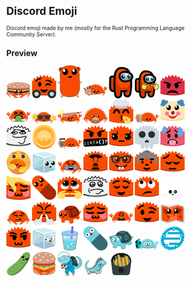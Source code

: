 # Discord Emoji

Discord emoji made by me (mostly for the Rust Programming Language Community Server).

## Preview

[![burris](./Preview/burris.png)](./Export/burris.png)
[![daFerris](./Preview/daFerris.png)](./Export/daFerris.png)
[![fepher](./Preview/fepher.png)](./Export/fepher.png)
[![ferrisAcquire](./Preview/ferrisAcquire.png)](./Export/ferrisAcquire.png)
[![ferrisAmogus](./Preview/ferrisAmogus.png)](./Export/ferrisAmogus.png)
[![ferrisAmogusPlead](./Preview/ferrisAmogusPlead.png)](./Export/ferrisAmogusPlead.png)
[![ferrisAngry](./Preview/ferrisAngry.png)](./Export/ferrisAngry.png)
[![ferrisBarf](./Preview/ferrisBarf.png)](./Export/ferrisBarf.png)
[![ferrisBased](./Preview/ferrisBased.png)](./Export/ferrisBased.png)
[![ferrisBonk](./Preview/ferrisBonk.png)](./Export/ferrisBonk.png)
[![ferrisBorgar](./Preview/ferrisBorgar.png)](./Export/ferrisBorgar.png)
[![ferrisChefKiss](./Preview/ferrisChefKiss.png)](./Export/ferrisChefKiss.png)
[![ferrisChoccyMilk](./Preview/ferrisChoccyMilk.png)](./Export/ferrisChoccyMilk.png)
[![ferrisClown](./Preview/ferrisClown.png)](./Export/ferrisClown.png)
[![ferrisClueless](./Preview/ferrisClueless.png)](./Export/ferrisClueless.png)
[![ferrisCoin](./Preview/ferrisCoin.png)](./Export/ferrisCoin.png)
[![ferrisCovfefe](./Preview/ferrisCovfefe.png)](./Export/ferrisCovfefe.png)
[![ferrisCursing](./Preview/ferrisCursing.png)](./Export/ferrisCursing.png)
[![ferrisDisapproval](./Preview/ferrisDisapproval.png)](./Export/ferrisDisapproval.png)
[![ferrisForgor](./Preview/ferrisForgor.png)](./Export/ferrisForgor.png)
[![ferrisHot](./Preview/ferrisHot.png)](./Export/ferrisHot.png)
[![ferrisHug](./Preview/ferrisHug.png)](./Export/ferrisHug.png)
[![ferrisIce](./Preview/ferrisIce.png)](./Export/ferrisIce.png)
[![ferrisJoy](./Preview/ferrisJoy.png)](./Export/ferrisJoy.png)
[![ferrisMoai](./Preview/ferrisMoai.png)](./Export/ferrisMoai.png)
[![ferrisNerd](./Preview/ferrisNerd.png)](./Export/ferrisNerd.png)
[![ferrisOld](./Preview/ferrisOld.png)](./Export/ferrisOld.png)
[![ferrisPensive](./Preview/ferrisPensive.png)](./Export/ferrisPensive.png)
[![ferrisPet](./Preview/ferrisPet.png)](./Export/ferrisPet.png)
[![ferrisPilled](./Preview/ferrisPilled.png)](./Export/ferrisPilled.png)
[![ferrisPlead](./Preview/ferrisPlead.png)](./Export/ferrisPlead.png)
[![ferrisRealization](./Preview/ferrisRealization.png)](./Export/ferrisRealization.png)
[![ferrisRelieved](./Preview/ferrisRelieved.png)](./Export/ferrisRelieved.png)
[![ferrisRollingEyes](./Preview/ferrisRollingEyes.png)](./Export/ferrisRollingEyes.png)
[![ferrisSans](./Preview/ferrisSans.png)](./Export/ferrisSans.png)
[![ferrisSmug](./Preview/ferrisSmug.png)](./Export/ferrisSmug.png)
[![ferrisTriumph](./Preview/ferrisTriumph.png)](./Export/ferrisTriumph.png)
[![ferrisTurtle](./Preview/ferrisTurtle.png)](./Export/ferrisTurtle.png)
[![ferrisUwU](./Preview/ferrisUwU.png)](./Export/ferrisUwU.png)
[![ferrisWeary](./Preview/ferrisWeary.png)](./Export/ferrisWeary.png)
[![ferrisWink](./Preview/ferrisWink.png)](./Export/ferrisWink.png)
[![ferrisWorld](./Preview/ferrisWorld.png)](./Export/ferrisWorld.png)
[![ferrisowosneaky](./Preview/ferrisowosneaky.png)](./Export/ferrisowosneaky.png)
[![gopherIce](./Preview/gopherIce.png)](./Export/gopherIce.png)
[![gopherJuice](./Preview/gopherJuice.png)](./Export/gopherJuice.png)
[![gopherPilled](./Preview/gopherPilled.png)](./Export/gopherPilled.png)
[![gopherTurtle](./Preview/gopherTurtle.png)](./Export/gopherTurtle.png)
[![gorrisGun](./Preview/gorrisGun.png)](./Export/gorrisGun.png)
[![gost](./Preview/gost.png)](./Export/gost.png)
[![pickleFerris](./Preview/pickleFerris.png)](./Export/pickleFerris.png)
[![steamedClaws](./Preview/steamedClaws.png)](./Export/steamedClaws.png)
[![zego](./Preview/zego.png)](./Export/zego.png)
[![ziggo](./Preview/ziggo.png)](./Export/ziggo.png)
[![ziguanaÀLaFrançaise](./Preview/ziguanaÀLaFrançaise.png)](./Export/ziguanaÀLaFrançaise.png)

